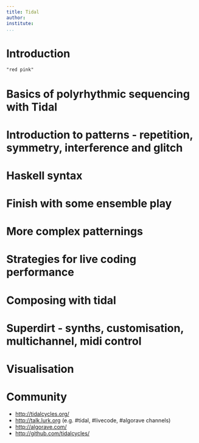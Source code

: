 ```yaml
---
title: Tidal
author:
institute:
...
```


# Introduction


```{.haskell render="colour"}
"red pink"
```


# Basics of polyrhythmic sequencing with Tidal

# Introduction to patterns - repetition, symmetry, interference and glitch

# Haskell syntax

# Finish with some ensemble play

# More complex patternings

# Strategies for live coding performance

# Composing with tidal

# Superdirt - synths, customisation, multichannel, midi control

# Visualisation

# Community

* http://tidalcycles.org/
* http://talk.lurk.org (e.g. #tidal, #livecode, #algorave channels)
* http://algorave.com/
* http://github.com/tidalcycles/
